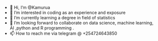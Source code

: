 - 👋 Hi, I’m @Kamurua
- 👀 I’m interested in coding as an experience and exposure
- 🌱 I’m currently learning a degree in field of statistics
- 💞️ I’m looking forward to collaborate on data science, machine learning,  AI ,python and R programming .
- 📫 How to reach me via telegram @ +254724643850

<!---
Kamurua/Kamurua is a ✨ special ✨ repository because its `README.md` (this file) appears on your GitHub profile.
You can click the Preview link to take a look at your changes.
--->
